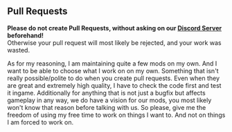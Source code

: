 ## Pull Requests
**Please do not create Pull Requests, without asking on our [Discord Server](https://discord.gg/WCy3xrT) beforehand!**  
Otherwise your pull request will most likely be rejected, and your work was wasted.

As for my reasoning, I am maintaining quite a few mods on my own. And I want to be able to choose what I work on on my own.
Something that isn't really possible/polite to do when you create pull requests. 
Even when they are great and extremely high quality, I have to check the code first and test it ingame.
Additionally for anything that is not just a bugfix but affects gameplay in any way, we do have a vision for our mods, 
you most likely won't know that reason before talking with us. So please, give me the freedom of using my free time to work on things I want to.
And not on things I am forced to work on.
